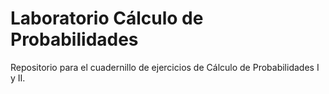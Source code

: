 # Laboratorio Cálculo de Probabilidades

Repositorio para el cuadernillo de ejercicios de Cálculo de Probabilidades I y II.
